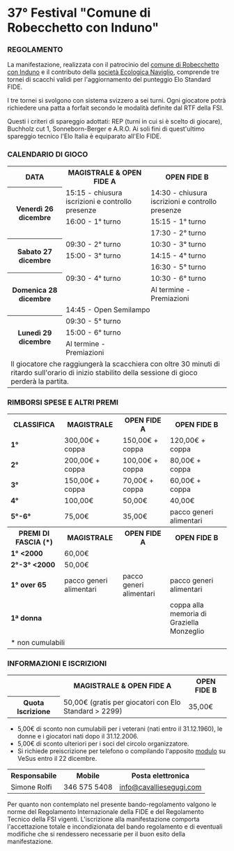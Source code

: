 # 37° Festival "Comune di Robecchetto con Induno"

### REGOLAMENTO

La manifestazione, realizzata con il patrocinio del [comune di Robecchetto con Induno](http://www.comune.robecchetto-con-induno.mi.it/) e il contributo della [società Ecologica Naviglio](http://www.ecologicanaviglio.it), comprende tre tornei di scacchi validi per l'aggiornamento del punteggio Elo Standard FIDE.

I tre tornei si svolgono con sistema svizzero a sei turni. Ogni giocatore potrà richiedere una patta a forfait secondo le modalità definite dal RTF della FSI.

Questi i criteri di spareggio adottati: REP (turni in cui si è scelto di giocare), Buchholz cut 1, Sonneborn-Berger e A.R.O. Ai soli fini di quest'ultimo spareggio tecnico l'Elo Italia è equiparato all'Elo FIDE.

### CALENDARIO DI GIOCO

<table>
  <tr>
    <th>DATA</th>
    <th>MAGISTRALE & OPEN FIDE A</th>
    <th>OPEN FIDE B</th>
  </tr>
  <tr>
    <th rowspan="3">Venerdì 26 dicembre</th>
    <td>15:15 - chiusura iscrizioni e controllo presenze</td>
    <td>14:30 - chiusura iscrizioni e controllo presenze</td>
  </tr>
  <tr>
    <td>16:00 - 1° turno</td>
    <td>15:15 - 1° turno</td>
  </tr>
  <tr>
    <td></td>
    <td>17:30 - 2° turno</td>
  </tr>
  <tr>
    <th rowspan="3">Sabato 27 dicembre</th>
    <td>09:30 - 2° turno</td>
    <td>10:30 - 3° turno</td>
  </tr>
  <tr>
    <td>15:00 - 3° turno</td>
    <td>14:15 - 4° turno</td>
  </tr>
  <tr>
    <td></td>
    <td>16:30 - 5° turno</td>
  </tr>
  <tr>
    <th rowspan="3">Domenica 28 dicembre</th>
    <td>09:30 - 4° turno</td>
    <td>10:30 - 6° turno</td>
  </tr>
    <tr>
    <td></td>
    <td>Al termine - Premiazioni</td>
  </tr>
    <tr>
    <td colspan="2">14:45 - Open Semilampo</td>
  </tr>
  <tr>
    <th rowspan="3">Lunedì 29 dicembre</th>
    <td>09:30 - 5° turno</td>
    <td></td>
  </tr>
  <tr>
    <td>15:00 - 6° turno </td>
    <td></td>
  </tr>
    <tr>
    <td>Al termine - Premiazioni</td>
    <td></td>
  </tr>
  <tr>
    <td colspan="3">
      Il giocatore che raggiungerà la scacchiera con oltre 30 minuti di ritardo sull'orario di inizio stabilito della sessione di gioco perderà la partita.
    </td>
  </tr>
</table>

### RIMBORSI SPESE E ALTRI PREMI

<table>
  <tr>
    <th>CLASSIFICA</th>
    <th>MAGISTRALE</th>
    <th>OPEN FIDE A</th>
    <th>OPEN FIDE B</th>
  </tr>
  <tr>
    <td><b>1°</b></td>
    <td>300,00€ + coppa</td>
    <td>150,00€ + coppa</td>
    <td>120,00€ + coppa</td>
  </tr>
  <tr>
    <td><b>2°</b></td>
    <td>200,00€ + coppa</td>
    <td>100,00€ + coppa</td>
    <td>80,00€ + coppa</td>
  </tr>
  <tr>
    <td><b>3°</b></td>
    <td>150,00€ + coppa</td>
    <td>70,00€ + coppa</td>
    <td>60,00€ + coppa</td>
  </tr>
  <tr>
    <td><b>4°</b></td>
    <td>100,00€</td>
    <td>50,00€</td>
    <td>40,00€</td>
  </tr>
  <tr>
    <td><b>5°-6°</b></td>
    <td>75,00€</td>
    <td>35,00€</td>
    <td>pacco generi alimentari</td>
  </tr>
  <tr>
    <th>PREMI DI FASCIA (*)</th>
    <th>MAGISTRALE</th>
    <th>OPEN FIDE A</th>
    <th>OPEN FIDE B</th>
  </tr>
  <tr>
    <td><b>1° &lt;2000</b></td>
    <td>60,00€</td>
    <td></td>
    <td></td>
  </tr>
  <tr>
    <td><b>2°-3° &lt;2000</b></td>
    <td>50,00€</td>
    <td></td>
    <td></td>
  </tr>
  <tr>
    <td><b>1° over 65</b></td>
    <td>pacco generi alimentari</td>
    <td>pacco generi alimentari</td>
    <td>pacco generi alimentari</td>
  </tr>
  <tr>
    <td><b>1ª donna</b></td>
    <td></td>
    <td></td>
    <td>coppa alla memoria di Graziella Monzeglio</td>
  </tr>
  <tr>
    <td colspan="4">
      * non cumulabili
    </td>
  </tr>
</table>

### INFORMAZIONI E ISCRIZIONI

<table>
  <tr>
    <td></td>
    <th>MAGISTRALE & OPEN FIDE A</th>
    <th>OPEN FIDE B</th>
  </tr>
  <tr>
    <th>Quota Iscrizione</th>
    <td>50,00€ (gratis per giocatori con Elo Standard &gt; 2299)</td>
    <td>35,00€</td>
  </tr>
  </table>

- 5,00€ di sconto non cumulabili per i veterani (nati entro il 31.12.1960), le donne e i giocatori nati dopo il 31.12.2006.
- 5,00€ di sconto ulteriori per i soci del circolo organizzatore.
- Si richiede preiscrizione per telefono o compilando l'apposito <a href="https://vesus.org/event/???" target="_blank">modulo</a> su VeSus entro il 22 dicembre.

<table>
  <tr>
    <th>Responsabile</th>
    <th>Mobile</th>
    <th>Posta elettronica</th>
  </tr>
  <tr>
    <td>Simone Rolfi</td>
    <td>346 575 5408</td>
    <td><a href="mailto:info@cavalliesegugi.com">info@cavalliesegugi.com</a>
    </td>
  </tr>
</table>


Per quanto non contemplato nel presente bando-regolamento valgono le norme del Regolamento Internazionale della FIDE e del Regolamento Tecnico della FSI vigenti. L'iscrizione alla manifestazione comporta l'accettazione totale e incondizionata del bando regolamento e di eventuali modifiche che si rendessero necessarie per il buon esito della manifestazione.